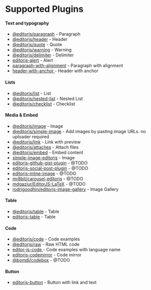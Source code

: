 # Supported Plugins

#### Text and typography

- [@editorjs/paragraph](https://github.com/editor-js/paragraph) - Paragraph
- [@editorjs/header](https://github.com/editor-js/header) - Header
- [@editorjs/quote](https://github.com/editor-js/quote) - Quote
- [@editorjs/warning](https://github.com/editor-js/warning) - Warning
- [@editorjs/delimiter](https://github.com/editor-js/delimiter) - Delimiter
- [editorjs-alert](https://github.com/vishaltelangre/editorjs-alert) - Alert
- [paragraph-with-alignment](https://github.com/kaaaaaaaaaaai/paragraph-with-alignment) - Paragraph with alignment
- [header-with-anchor ](https://github.com/Aleksst95/header-with-anchor) - Header with anchor

#### Lists

- [@editorjs/list](https://github.com/editor-js/list) - List
- [@editorjs/nested-list](https://github.com/editor-js/nested-list) - Nested List
- [@editorjs/checklist](https://github.com/editor-js/checklist) - Checklist

#### Media & Embed

- [@editorjs/image](https://github.com/editor-js/image) - Image
- [@editorjs/simple-image](https://github.com/editor-js/simple-image) - Add images by pasting image URLs. no uploader required
- [@editorjs/link](https://github.com/editor-js/link) - Link with preview
- [@editorjs/attaches](https://github.com/editor-js/attaches) - Attach files
- [@editorjs/embed](https://github.com/editor-js/embed) - Embed content
- [simple-image-editorjs](https://github.com/PaulKinlan/simple-image) - Image
- [editorjs-github-gist-plugin](https://github.com/ranemihir/editorjs-github-gist-plugin) - @TODO
- [editorjs-social-post-plugin](https://github.com/ranemihir/editorjs-social-post-plugin) - @TODO
- [editorjs-inline-image](https://github.com/kommitters/editorjs-inline-image) - @TODO
- [mr8bit/carousel-editorjs](https://github.com/mr8bit/carousel-editorjs) - @TODO
- [mdgaziur/EditorJS-LaTeX](https://github.com/mdgaziur/EditorJS-LaTeX) - @TODO
- [rodrigoodhin/editorjs-image-gallery](https://github.com/rodrigoodhin/editorjs-image-gallery) - Image Gallery

#### Table

- [@editorjs/table](https://github.com/editor-js/table) - Table
- [editorjs-table](https://github.com/4rw44z/editorjs-table) - Table

#### Code

- [@editorjs/code](https://github.com/editor-js/code) - Code examples
- [@editorjs/raw](https://github.com/editor-js/raw) - Raw HTML code
- [editor-js-code ](https://github.com/paraswaykole/editor-js-code) - Code examples with language name
- [editorjs-codemirror](https://github.com/alexiej/editorjs-codemirror) - Code mirror
- [@bomdi/codebox](https://github.com/BomdiZane/codebox) - @TODO

#### Button

- [editorjs-button](https://github.com/kaaaaaaaaaaai/editorjs-button) - Button with link and text

